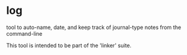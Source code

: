 log
===

tool to auto-name, date, and keep track of journal-type notes from the command-line

This tool is intended to be part of the 'linker' suite.
